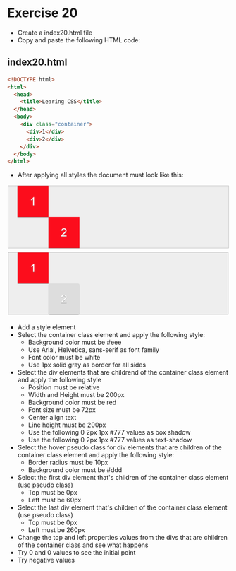 # Exercise 20

- Create a index20.html file
- Copy and paste the following HTML code:

## index20.html

```html
<!DOCTYPE html>
<html>
  <head>
    <title>Learing CSS</title>
  </head>
  <body>
    <div class="container">
      <div>1</div>
      <div>2</div>
    </div>
  </body>
</html>
```

- After applying all styles the document must look like this:

![Ex 20](./results/ex_20.png)
![Ex 20](./results/ex_20b.png)

- Add a style element
- Select the container class element and apply the following style:
  - Background color must be #eee
  - Use Arial, Helvetica, sans-serif as font family
  - Font color must be white
  - Use 1px solid gray as border for all sides
- Select the div elements that are childrend of the container class element and apply the following style
  - Position must be relative
  - Width and Height must be 200px
  - Background color must be red
  - Font size must be 72px
  - Center align text
  - Line height must be 200px
  - Use the following 0 2px 1px #777 values as box shadow
  - Use the following 0 2px 1px #777 values as text-shadow
- Select the hover pseudo class for div elements that are children of the container class element and apply the following style:
  - Border radius must be 10px
  - Background color must be #ddd
- Select the first div element that's children of the container class element (use pseudo class)
  - Top must be 0px
  - Left must be 60px
- Select the last div element that's children of the container class element (use pseudo class)
  - Top must be 0px
  - Left must be 260px
- Change the top and left properties values from the divs that are children of the container class and see what happens
- Try 0 and 0 values to see the initial point
- Try negative values
